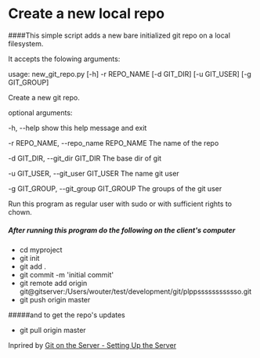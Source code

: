 # Create a new local repo

####This simple script adds a new bare initialized git repo on a local filesystem.

It accepts the folowing arguments:

usage: new_git_repo.py [-h] -r REPO_NAME [-d GIT_DIR] [-u GIT_USER]
                       [-g GIT_GROUP]

Create a new git repo.

optional arguments:

  -h, --help            show this help message and exit
  
  -r REPO_NAME, --repo_name REPO_NAME
                        The name of the repo
                        
  -d GIT_DIR, --git_dir GIT_DIR
                        The base dir of git
                        
  -u GIT_USER, --git_user GIT_USER
                        The name git user
                        
  -g GIT_GROUP, --git_group GIT_GROUP
                        The groups of the git user

Run this program as regular user with sudo or with sufficient rights to chown.

##### After running this program do the following on the client's computer
* cd myproject
* git init
* git add .
* git commit -m 'initial commit'
* git remote add origin git@gitserver:/Users/wouter/test/development/git/plppssssssssssso.git
* git push origin master

#####and to get the repo's updates
* git pull origin master

Inprired by [Git on the Server - Setting Up the Server](http://git-scm.com/book/en/Git-on-the-Server-Setting-Up-the-Server)
